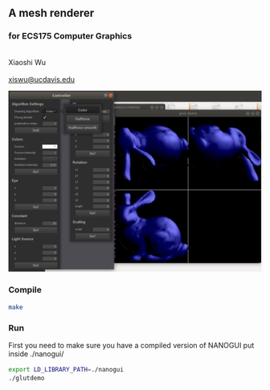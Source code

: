 ## A mesh renderer
### for ECS175 Computer Graphics

<br>Xiaoshi Wu</br>
<br>xiswu@ucdavis.edu</br>

![demo](./demo.png)

### Compile
```bash
make
```

### Run
First you need to make sure you have a compiled version of NANOGUI put inside ./nanogui/
```bash
export LD_LIBRARY_PATH=./nanogui
./glutdemo
```

